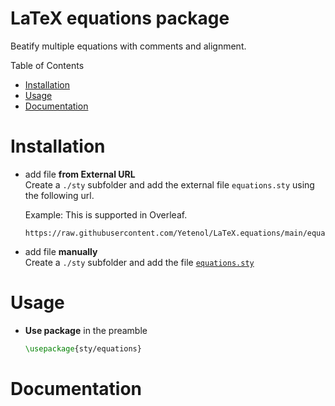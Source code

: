 <h1> LaTeX equations package </h1>

Beatify multiple equations with comments and alignment.

Table of Contents
- [Installation](#installation)
- [Usage](#usage)
- [Documentation](#documentation)

# Installation

- add file **from External URL**  
    Create a `./sty` subfolder and add the external file `equations.sty` using the following url.  
    
    Example: This is supported in Overleaf.
    ```
    https://raw.githubusercontent.com/Yetenol/LaTeX.equations/main/equations.sty
    ```

- add file **manually**  
    Create a `./sty` subfolder and add the file [`equations.sty`](https://raw.githubusercontent.com/Yetenol/LaTeX.equations/main/equations.sty)

# Usage

- **Use package** in the preamble
    ```latex
    \usepackage{sty/equations}
    ```

# Documentation

